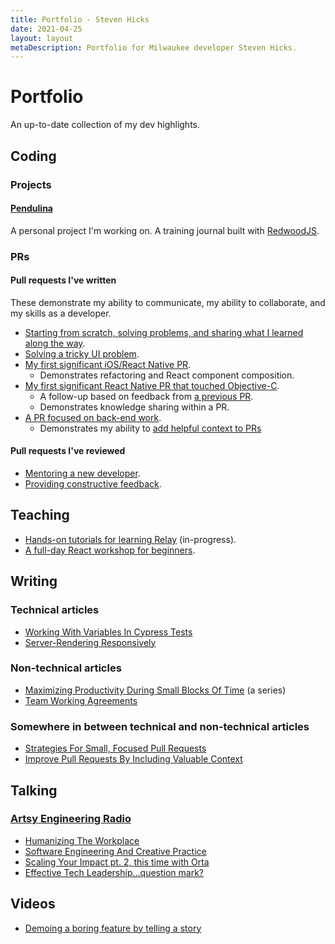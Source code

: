 ```yaml
---
title: Portfolio - Steven Hicks
date: 2021-04-25
layout: layout
metaDescription: Portfolio for Milwaukee developer Steven Hicks.
---
```


# Portfolio

An up-to-date collection of my dev highlights.

## Coding
### Projects

#### [Pendulina](https://github.com/pepopowitz/pendulina)

A personal project I'm working on. A training journal built with [RedwoodJS](https://redwoodjs.com/).

### PRs
#### Pull requests I've written

These demonstrate my ability to communicate, my ability to collaborate, and my skills as a developer.

- [Starting from scratch, solving problems, and sharing what I learned along the way](https://github.com/artsy/relay-workshop/pull/1).
- [Solving a tricky UI problem](https://github.com/artsy/reaction/pull/2698).
- [My first significant iOS/React Native PR](https://github.com/artsy/eigen/pull/3316).
  - Demonstrates refactoring and React component composition.
- [My first significant React Native PR that touched Objective-C](https://github.com/artsy/eigen/pull/3437).
	- A follow-up based on feedback from [a previous PR](https://github.com/artsy/eigen/pull/3400).
	- Demonstrates knowledge sharing within a PR.
- [A PR focused on back-end work](https://github.com/artsy/convection/pull/466).
  - Demonstrates my ability to [add helpful context to PRs](https://artsy.github.io/blog/2020/08/11/improve-pull-requests-by-including-valuable-context/)

#### Pull requests I've reviewed

- [Mentoring a new developer](https://github.com/artsy/reaction/pull/2644#pullrequestreview-269960932).
- [Providing constructive feedback](https://github.com/artsy/eigen/pull/3784#pullrequestreview-481902214).

## Teaching 

- [Hands-on tutorials for learning Relay](https://github.com/artsy/relay-workshop) (in-progress).
- [A full-day React workshop for beginners](https://www.stevenhicks.me/workshops/building-your-first-react-app/).

## Writing
### Technical articles
- [Working With Variables In Cypress Tests](https://www.stevenhicks.me/blog/2020/02/working-with-variables-in-cypress-tests/)
- [Server-Rendering Responsively](https://artsy.github.io/blog/2019/05/24/server-rendering-responsively/)

### Non-technical articles
- [Maximizing Productivity During Small Blocks Of Time](https://www.stevenhicks.me/blog/2021/02/maximizing-productivity/) (a series)
- [Team Working Agreements](https://artsy.github.io/blog/2020/04/01/team-working-agreements/)

### Somewhere in between technical and non-technical articles

- [Strategies For Small, Focused Pull Requests](https://artsy.github.io/blog/2021/03/09/strategies-for-small-focused-pull-requests/)
- [Improve Pull Requests By Including Valuable Context](https://artsy.github.io/blog/2020/08/11/improve-pull-requests-by-including-valuable-context/)
  
## Talking
### [Artsy Engineering Radio](https://www.buzzsprout.com/1781859/)

- [Humanizing The Workplace](https://www.buzzsprout.com/1781859/8600736-19-humanizing-the-workplace)
- [Software Engineering And Creative Practice](https://www.buzzsprout.com/1781859/8549216-6-software-engineering-and-creative-practice)
- [Scaling Your Impact pt. 2, this time with Orta](https://www.buzzsprout.com/1781859/8549218-8-scaling-your-impact-pt-2-this-time-with-orta)
- [Effective Tech Leadership...question mark?](https://www.buzzsprout.com/1781859/8549223-13-effective-tech-leadership-question-mark)

## Videos
- [Demoing a boring feature by telling a story](https://www.youtube.com/watch?v=tIxCeI1Vz4E)
